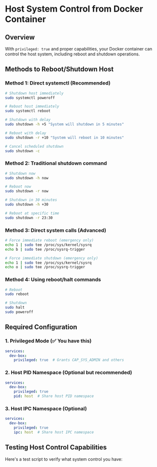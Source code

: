 # Host System Control from Docker Container

## Overview

With `privileged: true` and proper capabilities, your Docker container can control the host system, including reboot and shutdown operations.

## Methods to Reboot/Shutdown Host

### Method 1: Direct systemctl (Recommended)
```bash
# Shutdown host immediately
sudo systemctl poweroff

# Reboot host immediately  
sudo systemctl reboot

# Shutdown with delay
sudo shutdown -h +5 "System will shutdown in 5 minutes"

# Reboot with delay
sudo shutdown -r +10 "System will reboot in 10 minutes"

# Cancel scheduled shutdown
sudo shutdown -c
```

### Method 2: Traditional shutdown command
```bash
# Shutdown now
sudo shutdown -h now

# Reboot now
sudo shutdown -r now

# Shutdown in 30 minutes
sudo shutdown -h +30

# Reboot at specific time
sudo shutdown -r 23:30
```

### Method 3: Direct system calls (Advanced)
```bash
# Force immediate reboot (emergency only)
echo 1 | sudo tee /proc/sys/kernel/sysrq
echo b | sudo tee /proc/sysrq-trigger

# Force immediate shutdown (emergency only)
echo 1 | sudo tee /proc/sys/kernel/sysrq
echo o | sudo tee /proc/sysrq-trigger
```

### Method 4: Using reboot/halt commands
```bash
# Reboot
sudo reboot

# Shutdown
sudo halt
sudo poweroff
```

## Required Configuration

### 1. Privileged Mode (✅ You have this)
```yaml
services:
  dev-box:
    privileged: true  # Grants CAP_SYS_ADMIN and others
```

### 2. Host PID Namespace (Optional but recommended)
```yaml
services:
  dev-box:
    privileged: true
    pid: host  # Share host PID namespace
```

### 3. Host IPC Namespace (Optional)
```yaml
services:
  dev-box:
    privileged: true
    ipc: host  # Share host IPC namespace
```

## Testing Host Control Capabilities

Here's a test script to verify what system control you have:
